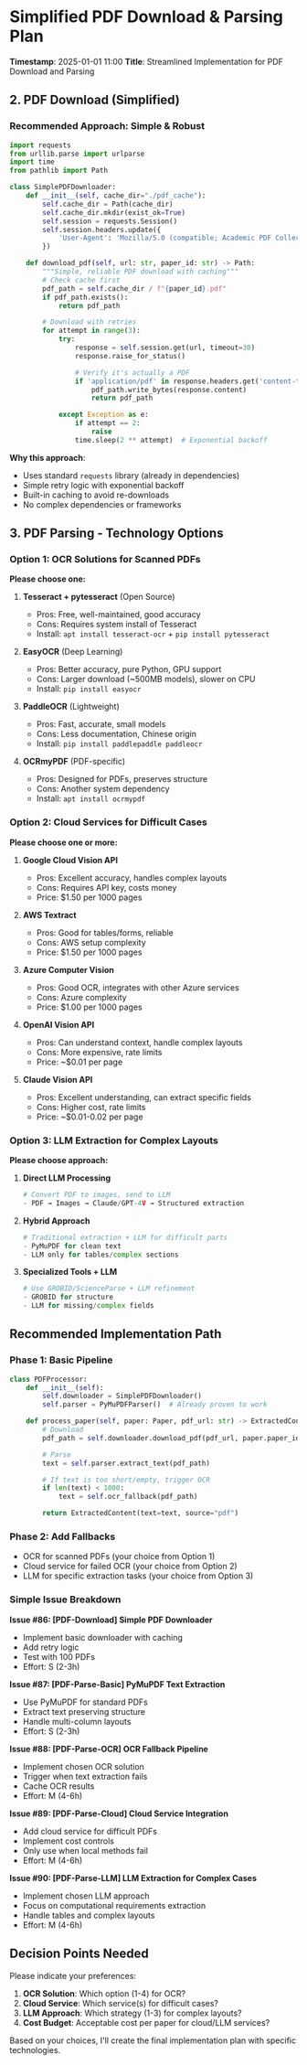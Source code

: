 # Simplified PDF Download & Parsing Plan

**Timestamp**: 2025-01-01 11:00
**Title**: Streamlined Implementation for PDF Download and Parsing

## 2. PDF Download (Simplified)

### Recommended Approach: Simple & Robust

```python
import requests
from urllib.parse import urlparse
import time
from pathlib import Path

class SimplePDFDownloader:
    def __init__(self, cache_dir="./pdf_cache"):
        self.cache_dir = Path(cache_dir)
        self.cache_dir.mkdir(exist_ok=True)
        self.session = requests.Session()
        self.session.headers.update({
            'User-Agent': 'Mozilla/5.0 (compatible; Academic PDF Collector)'
        })

    def download_pdf(self, url: str, paper_id: str) -> Path:
        """Simple, reliable PDF download with caching"""
        # Check cache first
        pdf_path = self.cache_dir / f"{paper_id}.pdf"
        if pdf_path.exists():
            return pdf_path

        # Download with retries
        for attempt in range(3):
            try:
                response = self.session.get(url, timeout=30)
                response.raise_for_status()

                # Verify it's actually a PDF
                if 'application/pdf' in response.headers.get('content-type', ''):
                    pdf_path.write_bytes(response.content)
                    return pdf_path

            except Exception as e:
                if attempt == 2:
                    raise
                time.sleep(2 ** attempt)  # Exponential backoff
```

**Why this approach**:
- Uses standard `requests` library (already in dependencies)
- Simple retry logic with exponential backoff
- Built-in caching to avoid re-downloads
- No complex dependencies or frameworks

## 3. PDF Parsing - Technology Options

### Option 1: OCR Solutions for Scanned PDFs

**Please choose one:**

1. **Tesseract + pytesseract** (Open Source)
   - Pros: Free, well-maintained, good accuracy
   - Cons: Requires system install of Tesseract
   - Install: `apt install tesseract-ocr` + `pip install pytesseract`

2. **EasyOCR** (Deep Learning)
   - Pros: Better accuracy, pure Python, GPU support
   - Cons: Larger download (~500MB models), slower on CPU
   - Install: `pip install easyocr`

3. **PaddleOCR** (Lightweight)
   - Pros: Fast, accurate, small models
   - Cons: Less documentation, Chinese origin
   - Install: `pip install paddlepaddle paddleocr`

4. **OCRmyPDF** (PDF-specific)
   - Pros: Designed for PDFs, preserves structure
   - Cons: Another system dependency
   - Install: `apt install ocrmypdf`

### Option 2: Cloud Services for Difficult Cases

**Please choose one or more:**

1. **Google Cloud Vision API**
   - Pros: Excellent accuracy, handles complex layouts
   - Cons: Requires API key, costs money
   - Price: $1.50 per 1000 pages

2. **AWS Textract**
   - Pros: Good for tables/forms, reliable
   - Cons: AWS setup complexity
   - Price: $1.50 per 1000 pages

3. **Azure Computer Vision**
   - Pros: Good OCR, integrates with other Azure services
   - Cons: Azure complexity
   - Price: $1.00 per 1000 pages

4. **OpenAI Vision API**
   - Pros: Can understand context, handle complex layouts
   - Cons: More expensive, rate limits
   - Price: ~$0.01 per page

5. **Claude Vision API**
   - Pros: Excellent understanding, can extract specific fields
   - Cons: Higher cost, rate limits
   - Price: ~$0.01-0.02 per page

### Option 3: LLM Extraction for Complex Layouts

**Please choose approach:**

1. **Direct LLM Processing**
   ```python
   # Convert PDF to images, send to LLM
   - PDF → Images → Claude/GPT-4V → Structured extraction
   ```

2. **Hybrid Approach**
   ```python
   # Traditional extraction + LLM for difficult parts
   - PyMuPDF for clean text
   - LLM only for tables/complex sections
   ```

3. **Specialized Tools + LLM**
   ```python
   # Use GROBID/ScienceParse + LLM refinement
   - GROBID for structure
   - LLM for missing/complex fields
   ```

## Recommended Implementation Path

### Phase 1: Basic Pipeline
```python
class PDFProcessor:
    def __init__(self):
        self.downloader = SimplePDFDownloader()
        self.parser = PyMuPDFParser()  # Already proven to work

    def process_paper(self, paper: Paper, pdf_url: str) -> ExtractedContent:
        # Download
        pdf_path = self.downloader.download_pdf(pdf_url, paper.paper_id)

        # Parse
        text = self.parser.extract_text(pdf_path)

        # If text is too short/empty, trigger OCR
        if len(text) < 1000:
            text = self.ocr_fallback(pdf_path)

        return ExtractedContent(text=text, source="pdf")
```

### Phase 2: Add Fallbacks
- OCR for scanned PDFs (your choice from Option 1)
- Cloud service for failed OCR (your choice from Option 2)
- LLM for specific extraction tasks (your choice from Option 3)

### Simple Issue Breakdown

**Issue #86: [PDF-Download] Simple PDF Downloader**
- Implement basic downloader with caching
- Add retry logic
- Test with 100 PDFs
- Effort: S (2-3h)

**Issue #87: [PDF-Parse-Basic] PyMuPDF Text Extraction**
- Use PyMuPDF for standard PDFs
- Extract text preserving structure
- Handle multi-column layouts
- Effort: S (2-3h)

**Issue #88: [PDF-Parse-OCR] OCR Fallback Pipeline**
- Implement chosen OCR solution
- Trigger when text extraction fails
- Cache OCR results
- Effort: M (4-6h)

**Issue #89: [PDF-Parse-Cloud] Cloud Service Integration**
- Add cloud service for difficult PDFs
- Implement cost controls
- Only use when local methods fail
- Effort: M (4-6h)

**Issue #90: [PDF-Parse-LLM] LLM Extraction for Complex Cases**
- Implement chosen LLM approach
- Focus on computational requirements extraction
- Handle tables and complex layouts
- Effort: M (4-6h)

## Decision Points Needed

Please indicate your preferences:

1. **OCR Solution**: Which option (1-4) for OCR?
2. **Cloud Service**: Which service(s) for difficult cases?
3. **LLM Approach**: Which strategy (1-3) for complex layouts?
4. **Cost Budget**: Acceptable cost per paper for cloud/LLM services?

Based on your choices, I'll create the final implementation plan with specific technologies.
